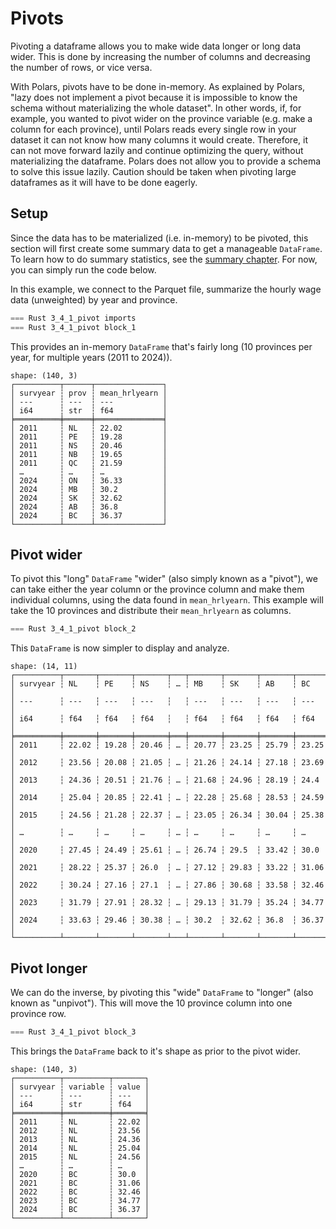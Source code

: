 # Pivots

Pivoting a dataframe allows you to make wide data longer or long data wider. This is done by increasing the number of columns and decreasing the number of rows, or vice versa. 

With Polars, pivots have to be done in-memory. As explained by Polars, "lazy does not implement a pivot because it is impossible to know the schema without materializing the whole dataset". In other words, if, for example, you wanted to pivot wider on the province variable (e.g. make a column for each province), until Polars reads every single row in your dataset it can not know how many columns it would create. Therefore, it can not move forward lazily and continue optimizing the query, without materializing the dataframe. Polars does not allow you to provide a schema to solve this issue lazily. Caution should be taken when pivoting large dataframes as it will have to be done eagerly.

## Setup

Since the data has to be materialized (i.e. in-memory) to be pivoted, this section will first create some summary data to get a manageable `DataFrame`. To learn how to do summary statistics, see the [summary chapter](../4_stats/summary.md). For now, you can simply run the code below.

In this example, we connect to the Parquet file, summarize the hourly wage data (unweighted) by year and province.

```rust
=== Rust 3_4_1_pivot imports
=== Rust 3_4_1_pivot block_1
```

This provides an in-memory `DataFrame` that's fairly long (10 provinces per year, for multiple years (2011 to 2024)).


```
shape: (140, 3)
┌──────────┬──────┬───────────────┐
│ survyear ┆ prov ┆ mean_hrlyearn │
│ ---      ┆ ---  ┆ ---           │
│ i64      ┆ str  ┆ f64           │
╞══════════╪══════╪═══════════════╡
│ 2011     ┆ NL   ┆ 22.02         │
│ 2011     ┆ PE   ┆ 19.28         │
│ 2011     ┆ NS   ┆ 20.46         │
│ 2011     ┆ NB   ┆ 19.65         │
│ 2011     ┆ QC   ┆ 21.59         │
│ …        ┆ …    ┆ …             │
│ 2024     ┆ ON   ┆ 36.33         │
│ 2024     ┆ MB   ┆ 30.2          │
│ 2024     ┆ SK   ┆ 32.62         │
│ 2024     ┆ AB   ┆ 36.8          │
│ 2024     ┆ BC   ┆ 36.37         │
└──────────┴──────┴───────────────┘
```

## Pivot wider

To pivot this "long" `DataFrame` "wider" (also simply known as a "pivot"), we can take either the year column or the province column and make them individual columns, using the data found in `mean_hrlyearn`. This example will take the 10 provinces and distribute their `mean_hrlyearn` as columns.

```rust
=== Rust 3_4_1_pivot block_2
```

This `DataFrame` is now simpler to display and analyze.


```
shape: (14, 11)
┌──────────┬───────┬───────┬───────┬───┬───────┬───────┬───────┬───────┐
│ survyear ┆ NL    ┆ PE    ┆ NS    ┆ … ┆ MB    ┆ SK    ┆ AB    ┆ BC    │
│ ---      ┆ ---   ┆ ---   ┆ ---   ┆   ┆ ---   ┆ ---   ┆ ---   ┆ ---   │
│ i64      ┆ f64   ┆ f64   ┆ f64   ┆   ┆ f64   ┆ f64   ┆ f64   ┆ f64   │
╞══════════╪═══════╪═══════╪═══════╪═══╪═══════╪═══════╪═══════╪═══════╡
│ 2011     ┆ 22.02 ┆ 19.28 ┆ 20.46 ┆ … ┆ 20.77 ┆ 23.25 ┆ 25.79 ┆ 23.25 │
│ 2012     ┆ 23.56 ┆ 20.08 ┆ 21.05 ┆ … ┆ 21.26 ┆ 24.14 ┆ 27.18 ┆ 23.69 │
│ 2013     ┆ 24.36 ┆ 20.51 ┆ 21.76 ┆ … ┆ 21.68 ┆ 24.96 ┆ 28.19 ┆ 24.4  │
│ 2014     ┆ 25.04 ┆ 20.85 ┆ 22.41 ┆ … ┆ 22.28 ┆ 25.68 ┆ 28.53 ┆ 24.59 │
│ 2015     ┆ 24.56 ┆ 21.28 ┆ 22.37 ┆ … ┆ 23.05 ┆ 26.34 ┆ 30.04 ┆ 25.38 │
│ …        ┆ …     ┆ …     ┆ …     ┆ … ┆ …     ┆ …     ┆ …     ┆ …     │
│ 2020     ┆ 27.45 ┆ 24.49 ┆ 25.61 ┆ … ┆ 26.74 ┆ 29.5  ┆ 33.42 ┆ 30.0  │
│ 2021     ┆ 28.22 ┆ 25.37 ┆ 26.0  ┆ … ┆ 27.12 ┆ 29.83 ┆ 33.22 ┆ 31.06 │
│ 2022     ┆ 30.24 ┆ 27.16 ┆ 27.1  ┆ … ┆ 27.86 ┆ 30.68 ┆ 33.58 ┆ 32.46 │
│ 2023     ┆ 31.79 ┆ 27.91 ┆ 28.32 ┆ … ┆ 29.13 ┆ 31.79 ┆ 35.24 ┆ 34.77 │
│ 2024     ┆ 33.63 ┆ 29.46 ┆ 30.38 ┆ … ┆ 30.2  ┆ 32.62 ┆ 36.8  ┆ 36.37 │
└──────────┴───────┴───────┴───────┴───┴───────┴───────┴───────┴───────┘
```

## Pivot longer

We can do the inverse, by pivoting this "wide" `DataFrame` to "longer" (also known as "unpivot"). This will move the 10 province column into one province row. 

```rust
=== Rust 3_4_1_pivot block_3
```

This brings the `DataFrame` back to it's shape as prior to the pivot wider.

```
shape: (140, 3)
┌──────────┬──────────┬───────┐
│ survyear ┆ variable ┆ value │
│ ---      ┆ ---      ┆ ---   │
│ i64      ┆ str      ┆ f64   │
╞══════════╪══════════╪═══════╡
│ 2011     ┆ NL       ┆ 22.02 │
│ 2012     ┆ NL       ┆ 23.56 │
│ 2013     ┆ NL       ┆ 24.36 │
│ 2014     ┆ NL       ┆ 25.04 │
│ 2015     ┆ NL       ┆ 24.56 │
│ …        ┆ …        ┆ …     │
│ 2020     ┆ BC       ┆ 30.0  │
│ 2021     ┆ BC       ┆ 31.06 │
│ 2022     ┆ BC       ┆ 32.46 │
│ 2023     ┆ BC       ┆ 34.77 │
│ 2024     ┆ BC       ┆ 36.37 │
└──────────┴──────────┴───────┘
```

